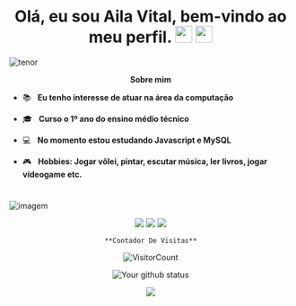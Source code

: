 <h1 align="center"> Olá, eu sou <strong>Aila Vital,</strong> bem-vindo ao meu perfil.                                                                                     
  <img src="https://github.com/TheDudeThatCode/TheDudeThatCode/blob/master/Assets/Mario_Hello_Big.gif" width="30px">
  <img src="https://media.giphy.com/media/hvRJCLFzcasrR4ia7z/giphy.gif" width="30px"></h1
                                                                                        
  <div align="center">
   
   ![tenor](https://github.com/AilaVital/ailavital/assets/164503762/ec4eff15-1078-49ab-98dc-86856cbaf1d7)


<p align="center"><b>Sobre mim</b></p>

- :books: &nbsp; <strong>Eu tenho interesse de atuar na área da computação</strong> 
  
- 🎓 &nbsp; <strong>Curso o 1º ano do ensino médio técnico</strong>

- :computer: &nbsp; <strong>No momento estou estudando Javascript e MySQL</strong>

- 🎮 &nbsp; <strong>Hobbies: Jogar vôlei, pintar, escutar música, ler livros, jogar videogame etc.</strong>
#
![imagem](https://cdn.akamai.steamstatic.com/steam/apps/1118650/ss_b85f33fffa250e5ea6303634ff3dfac1d92b9251.1920x1080.jpg?t=1675972900)

<div align="center">

  <a href="#" alt="Gmail">
    <img src="https://img.shields.io/badge/-Gmail-FF0000?style=flat-square&labelColor=FF0000&logo=gmail&logoColor=white&link=LINK-DO-SEU-EMAIL"/></a>

  <a href="#" alt="Linkedin">
    <img src="https://img.shields.io/badge/-Linkedin-0e76a8?style=flat-square&logo=Linkedin&logoColor=white&link=LINK-DO-SEU-LINKEDIN" /></a>

  <a href="#" alt="Instagram">
    <img src="https://img.shields.io/badge/-Instagram-DF0174?style=flat-square&labelColor=DF0174&logo=instagram&logoColor=white&link=LINK-DO-SEU-INSTAGRAM"/></a>

    **Contador De Visitas**


![VisitorCount](https://profile-counter.glitch.me/{ailavital}/count.svg)

<div align="center">

![Your github status](https://github-readme-stats.vercel.app/api?username=ailavital&show_icons=true&theme=dark)

<img src="https://media1.tenor.com/m/5lrpWDD2LT0AAAAC/later-alligator.gif">

